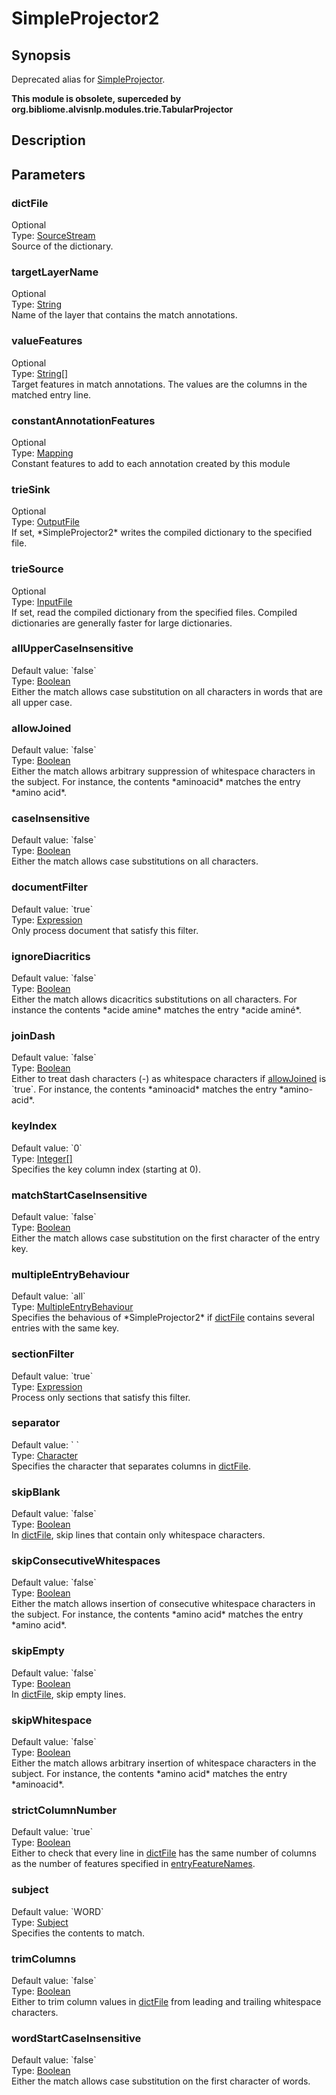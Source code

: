 <h1 class="module">SimpleProjector2</h1>

## Synopsis

Deprecated alias for <a href="../module/SimpleProjector" class="module">SimpleProjector</a>.

**This module is obsolete, superceded by org.bibliome.alvisnlp.modules.trie.TabularProjector**

## Description

## Parameters

<a name="dictFile">

### dictFile

<div class="param-level param-level-optional">Optional
</div>
<div class="param-type">Type: <a href="../converter/org.bibliome.util.streams.SourceStream" class="converter">SourceStream</a>
</div>
Source of the dictionary.

<a name="targetLayerName">

### targetLayerName

<div class="param-level param-level-optional">Optional
</div>
<div class="param-type">Type: <a href="../converter/java.lang.String" class="converter">String</a>
</div>
Name of the layer that contains the match annotations.

<a name="valueFeatures">

### valueFeatures

<div class="param-level param-level-optional">Optional
</div>
<div class="param-type">Type: <a href="../converter/java.lang.String[]" class="converter">String[]</a>
</div>
Target features in match annotations. The values are the columns in the matched entry line.

<a name="constantAnnotationFeatures">

### constantAnnotationFeatures

<div class="param-level param-level-optional">Optional
</div>
<div class="param-type">Type: <a href="../converter/alvisnlp.module.types.Mapping" class="converter">Mapping</a>
</div>
Constant features to add to each annotation created by this module

<a name="trieSink">

### trieSink

<div class="param-level param-level-optional">Optional
</div>
<div class="param-type">Type: <a href="../converter/org.bibliome.util.files.OutputFile" class="converter">OutputFile</a>
</div>
If set, *SimpleProjector2* writes the compiled dictionary to the specified file.

<a name="trieSource">

### trieSource

<div class="param-level param-level-optional">Optional
</div>
<div class="param-type">Type: <a href="../converter/org.bibliome.util.files.InputFile" class="converter">InputFile</a>
</div>
If set, read the compiled dictionary from the specified files. Compiled dictionaries are generally faster for large dictionaries.

<a name="allUpperCaseInsensitive">

### allUpperCaseInsensitive

<div class="param-level param-level-default-value">Default value: `false`
</div>
<div class="param-type">Type: <a href="../converter/java.lang.Boolean" class="converter">Boolean</a>
</div>
Either the match allows case substitution on all characters in words that are all upper case.

<a name="allowJoined">

### allowJoined

<div class="param-level param-level-default-value">Default value: `false`
</div>
<div class="param-type">Type: <a href="../converter/java.lang.Boolean" class="converter">Boolean</a>
</div>
Either the match allows arbitrary suppression of whitespace characters in the subject. For instance, the contents *aminoacid* matches the entry *amino acid*.

<a name="caseInsensitive">

### caseInsensitive

<div class="param-level param-level-default-value">Default value: `false`
</div>
<div class="param-type">Type: <a href="../converter/java.lang.Boolean" class="converter">Boolean</a>
</div>
Either the match allows case substitutions on all characters.

<a name="documentFilter">

### documentFilter

<div class="param-level param-level-default-value">Default value: `true`
</div>
<div class="param-type">Type: <a href="../converter/alvisnlp.corpus.expressions.Expression" class="converter">Expression</a>
</div>
Only process document that satisfy this filter.

<a name="ignoreDiacritics">

### ignoreDiacritics

<div class="param-level param-level-default-value">Default value: `false`
</div>
<div class="param-type">Type: <a href="../converter/java.lang.Boolean" class="converter">Boolean</a>
</div>
Either the match allows dicacritics substitutions on all characters. For instance the contents *acide amine* matches the entry *acide aminé*.

<a name="joinDash">

### joinDash

<div class="param-level param-level-default-value">Default value: `false`
</div>
<div class="param-type">Type: <a href="../converter/java.lang.Boolean" class="converter">Boolean</a>
</div>
Either to treat dash characters (-) as whitespace characters if <a href="#allowJoined" class="param">allowJoined</a> is `true`. For instance, the contents *aminoacid* matches the entry *amino-acid*.

<a name="keyIndex">

### keyIndex

<div class="param-level param-level-default-value">Default value: `0`
</div>
<div class="param-type">Type: <a href="../converter/java.lang.Integer[]" class="converter">Integer[]</a>
</div>
Specifies the key column index (starting at 0).

<a name="matchStartCaseInsensitive">

### matchStartCaseInsensitive

<div class="param-level param-level-default-value">Default value: `false`
</div>
<div class="param-type">Type: <a href="../converter/java.lang.Boolean" class="converter">Boolean</a>
</div>
Either the match allows case substitution on the first character of the entry key.

<a name="multipleEntryBehaviour">

### multipleEntryBehaviour

<div class="param-level param-level-default-value">Default value: `all`
</div>
<div class="param-type">Type: <a href="../converter/org.bibliome.alvisnlp.modules.trie.MultipleEntryBehaviour" class="converter">MultipleEntryBehaviour</a>
</div>
Specifies the behavious of *SimpleProjector2* if <a href="#dictFile" class="param">dictFile</a> contains several entries with the same key.

<a name="sectionFilter">

### sectionFilter

<div class="param-level param-level-default-value">Default value: `true`
</div>
<div class="param-type">Type: <a href="../converter/alvisnlp.corpus.expressions.Expression" class="converter">Expression</a>
</div>
Process only sections that satisfy this filter.

<a name="separator">

### separator

<div class="param-level param-level-default-value">Default value: `	`
</div>
<div class="param-type">Type: <a href="../converter/java.lang.Character" class="converter">Character</a>
</div>
Specifies the character that separates columns in <a href="#dictFile" class="param">dictFile</a>.

<a name="skipBlank">

### skipBlank

<div class="param-level param-level-default-value">Default value: `false`
</div>
<div class="param-type">Type: <a href="../converter/java.lang.Boolean" class="converter">Boolean</a>
</div>
In <a href="#dictFile" class="param">dictFile</a>, skip lines that contain only whitespace characters.

<a name="skipConsecutiveWhitespaces">

### skipConsecutiveWhitespaces

<div class="param-level param-level-default-value">Default value: `false`
</div>
<div class="param-type">Type: <a href="../converter/java.lang.Boolean" class="converter">Boolean</a>
</div>
Either the match allows insertion of consecutive whitespace characters in the subject. For instance, the contents *amino  acid* matches the entry *amino acid*.

<a name="skipEmpty">

### skipEmpty

<div class="param-level param-level-default-value">Default value: `false`
</div>
<div class="param-type">Type: <a href="../converter/java.lang.Boolean" class="converter">Boolean</a>
</div>
In <a href="#dictFile" class="param">dictFile</a>, skip empty lines.

<a name="skipWhitespace">

### skipWhitespace

<div class="param-level param-level-default-value">Default value: `false`
</div>
<div class="param-type">Type: <a href="../converter/java.lang.Boolean" class="converter">Boolean</a>
</div>
Either the match allows arbitrary insertion of whitespace characters in the subject. For instance, the contents *amino acid* matches the entry *aminoacid*.

<a name="strictColumnNumber">

### strictColumnNumber

<div class="param-level param-level-default-value">Default value: `true`
</div>
<div class="param-type">Type: <a href="../converter/java.lang.Boolean" class="converter">Boolean</a>
</div>
Either to check that every line in <a href="#dictFile" class="param">dictFile</a> has the same number of columns as the number of features specified in <a href="#entryFeatureNames" class="param">entryFeatureNames</a>.

<a name="subject">

### subject

<div class="param-level param-level-default-value">Default value: `WORD`
</div>
<div class="param-type">Type: <a href="../converter/org.bibliome.alvisnlp.modules.trie.Subject" class="converter">Subject</a>
</div>
Specifies the contents to match.

<a name="trimColumns">

### trimColumns

<div class="param-level param-level-default-value">Default value: `false`
</div>
<div class="param-type">Type: <a href="../converter/java.lang.Boolean" class="converter">Boolean</a>
</div>
Either to trim column values in <a href="#dictFile" class="param">dictFile</a> from leading and trailing whitespace characters.

<a name="wordStartCaseInsensitive">

### wordStartCaseInsensitive

<div class="param-level param-level-default-value">Default value: `false`
</div>
<div class="param-type">Type: <a href="../converter/java.lang.Boolean" class="converter">Boolean</a>
</div>
Either the match allows case substitution on the first character of words.

